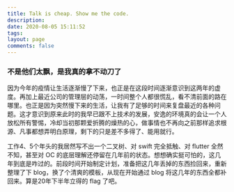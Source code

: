```yaml
---
title: Talk is cheap. Show me the code.
description: 
date: 2020-08-05 15:11:52
tags:
layout: page
comments: false
---
```




### 不是他们太飘，是我真的拿不动刀了

因为今年的疫情让生活逐渐慢了下来，也正是在这段时间逐渐意识到这两年的虚度。再加上最近公司的管理层的动荡，一时间整个人都很慌乱，看不清前面的路在哪里。也正是因为突然慢下来的生活，让我有了足够的时间来复盘最近的各种问题。这才意识到原来此时的我早已跟不上技术的发展，安逸的环境真的会让一个人放松所有警惕，冷却当初那颗爱折腾的燥热的心，做事情也不再向之前那样追求根源、凡事都想弄明白原理，剩下的只是差不多得了、能用就行。

工作4、5个年头的我居然写不出一个二叉树、对 swift 完全抵触、对 flutter 全然不知，甚至对 OC 的底层理解还停留在几年前的状态。想想确实挺可怕的，这几年到底是咋过的。前段时间开始制定计划，准备把这几年丢掉的东西捡回来，重新整理了下 blog，换了个清爽的模板，从现在开始通过 blog 将这几年的东西全都补回来。算是20年下半年立得的 flag 了吧。